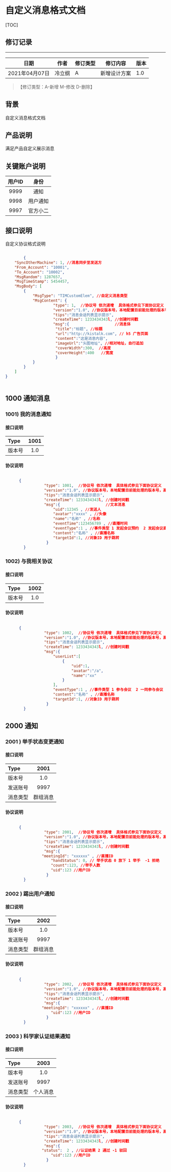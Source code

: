 # 自定义消息格式文档

[TOC]
## 修订记录
----
日期 | 作者 | 修订类型 | 修订内容 | 版本|
---- | ---- | ---- | ---- | ---- |
2021年04月07日|冷立纲|A|新增设计方案|1.0|

> 【修订类型：A-新增  M-修改 D-删除】

## 背景

自定义消息格式文档

## 产品说明

满足产品自定义展示消息

## 关键账户说明


| 用户ID | 身份  |
|:----:|:---:|
| 9999 | 通知 |
| 9998 | 用户通知 |
| 9997 | 官方小二 |



## 接口说明

自定义协议格式说明

``` json

		{
    "SyncOtherMachine": 1, //消息同步至发送方
    "From_Account": "10001",
    "To_Account": "10002",
    "MsgRandom": 1287657,
    "MsgTimeStamp": 5454457,
    "MsgBody": [
        {
            "MsgType": "TIMCustomElem", //自定义消息类型
            "MsgContent": {    
				     "type": 1,  //协议号 依次递增  具体格式参见下面协议定义
				     "version":"1.0", //协议版本号，本地配置目前能处理的版本号，高于该版本则提示需要升级识别		  
				     "tips":"消息会话列表显示提示",
				     "createTime": 1233434343l, //创建时间戳
				     "msg":{                    //消息体
				      "title":"标题", //标题
				      "url":"http://kistalk.com", // h5 广告页面
				      "content":"这是消息内容",
				      "imageUrl":"头图地址", //相对地址，自行追加
				      "coverWidth":300,  //高度
				      "coverHeight":400   //宽度
				      }
            }
        }
    ]
}
		
```



## 1000 通知消息

### 1001)  我的消息通知

#### 接口说明

| Type          | 1001             |
|:------------- |:-------------:|
| 版本号      |  1.0 |



####  协议说明


```json

      {    
			     "type": 1001,  //协议号 依次递增  具体格式参见下面协议定义
			     "version":"1.0", //协议版本号，本地配置目前能处理的版本号，高于该版本则提示需要升级识别	  
			     "tips":"消息会话列表显示提示",
			     "createTime": 1233434343l, //创建时间戳
			     "msg":{                    //文本消息
			         "uid":12345 , //发送人
			         "avatar":"xxxx" , //头像
			         "name":"名称" , //名称
			         "eventTime":123456789 , //直播时间
			         "eventType":1 , //事件类型 1 发起会议预约  2 发起会议直播 3 预约开始通知  4 好奇通知
			         "content":"名称" , //直播名称
			         "targetId":1, //对象ID 用于跳转
			      }
        }


```



### 1002)  与我相关协议

#### 接口说明

| Type          | 1002             |
|:------------- |:-------------:|
| 版本号      |  1.0 |



####  协议说明


```json

      {    
			     "type": 1002,  //协议号 依次递增  具体格式参见下面协议定义
			     "version":"1.0", //协议版本号，本地配置目前能处理的版本号，高于该版本则提示需要升级识别	  
			     "tips":"消息会话列表显示提示",
			     "createTime": 1233434343l, //创建时间戳
			     "msg":{  
			         "userList":[
			             {
			                 "uid":1,
			                 "avatar":"/a",
			                 "name":"xx"
			             }
			         ],
			         "eventType":1 , //事件类型 1 参与会议  2 一同参与会议 3 论文好奇  4  一同好奇
			         "content":"名称" , //直播名称
			         "targetId":1, //对象ID 用于跳转
			      }
        }


```


## 2000  通知


### 2001 )  举手状态变更通知

#### 接口说明

| Type          | 2001             |
|:------------- |:-------------:|
| 版本号      |  1.0 |
| 发送账号      |  9997 |
| 消息类型      |  群组消息 |



####  协议说明


```json

      {    
			     "type": 2001,  //协议号 依次递增  具体格式参见下面协议定义
			     "version":"1.0", //协议版本号，本地配置目前能处理的版本号，高于该版本则提示需要升级识别	  
			     "tips":"消息会话列表显示提示",
			     "createTime": 1233434343l, //创建时间戳
			     "msg":{  
                "meetingId": "xxxxxx" , //直播ID
			        "handStatus": 0, // 举手状态 0 放下 1 举手  -1 拒绝
			        "count":123, //举手人数  
			        "uid":123 //用户ID  
			      }
        }


```


### 2002 )  踢出用户通知

#### 接口说明

| Type          | 2002             |
|:------------- |:-------------:|
| 版本号      |  1.0 |
| 发送账号      |  9997 |
| 消息类型      |  群组消息 |



####  协议说明


```json

      {    
			     "type": 2002,  //协议号 依次递增  具体格式参见下面协议定义
			     "version":"1.0", //协议版本号，本地配置目前能处理的版本号，高于该版本则提示需要升级识别	  
			     "tips":"消息会话列表显示提示",
			     "createTime": 1233434343l, //创建时间戳
			     "msg":{  
                "meetingId": "xxxxxx" , //直播ID
			        "uid":123 //用户ID  
			      }
        }


```



### 2003 )  科学家认证结果通知

#### 接口说明

| Type          | 2003             |
|:------------- |:-------------:|
| 版本号      |  1.0 |
| 发送账号      |  9997 |
| 消息类型      | 个人消息 |



####  协议说明


```json

      {    
			     "type": 2003,  //协议号 依次递增  具体格式参见下面协议定义
			     "version":"1.0", //协议版本号，本地配置目前能处理的版本号，高于该版本则提示需要升级识别	  
			     "tips":"消息会话列表显示提示",
			     "createTime": 1233434343l, //创建时间戳
			     "msg":{  
                "status":  2 , //认证结果 2 通过 -1 驳回
			        "uid":123 //用户ID  
			      }
        }


```


